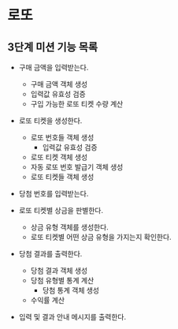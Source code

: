 # 로또
## 3단계 미션 기능 목록
* 구매 금액을 입력받는다.
  * 구매 금액 객체 생성
  * 입력값 유효성 검증
  * 구입 가능한 로또 티켓 수량 계산


* 로또 티켓을 생성한다.
  * 로또 번호들 객체 생성
    * 입력값 유효성 검증
  * 로또 티켓 객체 생성
  * 자동 로또 번호 발급기 객체 생성
  * 로또 티켓들 객체 생성


* 당첨 번호를 입력받는다.


* 로또 티켓별 상금을 판별한다.
  * 상금 유형 객체를 생성한다.
  * 로또 티켓별 어떤 상금 유형을 가지는지 확인한다.


* 당첨 결과를 출력한다.
  * 당첨 결과 객체 생성
  * 당첨 유형별 통계 계산
    * 당첨 통계 객체 생성
  * 수익률 계산


* 입력 및 결과 안내 메시지를 출력한다.
